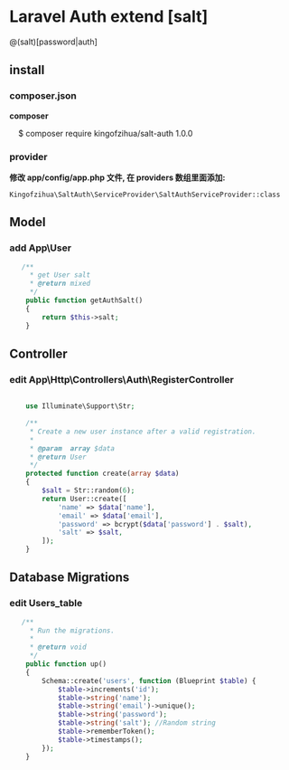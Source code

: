 # Laravel Auth extend [salt]
@(salt)[password|auth]
## install

### composer.json
**composer**

     $ composer require kingofzihua/salt-auth 1.0.0
### provider
**修改 app/config/app.php 文件, 在 providers 数组里面添加:**

	Kingofzihua\SaltAuth\ServiceProvider\SaltAuthServiceProvider::class


## Model
### add App\User
```php
   /**
     * get User salt
     * @return mixed
     */
    public function getAuthSalt()
    {
        return $this->salt;
    }
```


## Controller
### edit App\Http\Controllers\Auth\RegisterController
```php

    use Illuminate\Support\Str;
    
    /**
     * Create a new user instance after a valid registration.
     *
     * @param  array $data
     * @return User
     */
    protected function create(array $data)
    {
        $salt = Str::random(6);
        return User::create([
            'name' => $data['name'],
            'email' => $data['email'],
            'password' => bcrypt($data['password'] . $salt),
            'salt' => $salt,
        ]);
    }
```

## Database  Migrations
### edit Users_table
```php
   /**
     * Run the migrations.
     *
     * @return void
     */
    public function up()
    {
        Schema::create('users', function (Blueprint $table) {
            $table->increments('id');
            $table->string('name');
            $table->string('email')->unique();
            $table->string('password');
            $table->string('salt'); //Random string
            $table->rememberToken();
            $table->timestamps();
        });
    }
```
